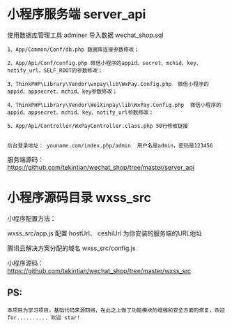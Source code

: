 
# 小程序服务端 server_api

使用数据库管理工具 adminer 导入数据 wechat_shop.sql

    1、App/Common/Conf/db.php 数据库连接参数修改；

    2、App/Api/Conf/config.php 微信小程序的appid、secret、mchid、key、notify_url，SELF_ROOT的参数修改；

    3、ThinkPHP\Library\Vendor\wxpay\lib\WxPay.Config.php  微信小程序的appid、appsecret、mchid、key参数修改；

    4、ThinkPHP\Library\Vendor\WeiXinpay\lib\WxPay.Config.php  微信小程序的appid、appsecret、mchid、key、notify_url参数修改；

    5、App/Api/Controller/WxPayController.class.php 50行修改链接


    后台登录地址： youname.com/index.php/admin  用户名是admin，密码是123456


服务端源码：https://github.com/tekintian/wechat_shop/tree/master/server_api


# 小程序源码目录 wxss_src

小程序配置方法：

wxss_src/app.js
配置 hostUrl、 ceshiUrl 为你安装的服务端的URL地址


腾讯云解决方案分配的域名
wxss_src/config.js 


小程序源码：https://github.com/tekintian/wechat_shop/tree/master/wxss_src



## PS: 
	本项目为学习项目，基础代码来源网络，在此之上做了功能模块的增强和安全方面的修复，欢迎for.......... 欢迎 star!

